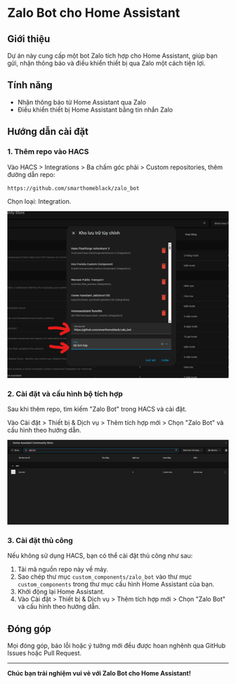 # Zalo Bot cho Home Assistant

## Giới thiệu

Dự án này cung cấp một bot Zalo tích hợp cho Home Assistant, giúp bạn gửi, nhận thông báo và điều khiển thiết bị qua Zalo một cách tiện lợi.

## Tính năng
- Nhận thông báo từ Home Assistant qua Zalo
- Điều khiển thiết bị Home Assistant bằng tin nhắn Zalo

## Hướng dẫn cài đặt

### 1. Thêm repo vào HACS

Vào HACS > Integrations > Ba chấm góc phải > Custom repositories, thêm đường dẫn repo:
```
https://github.com/smarthomeblack/zalo_bot
```
Chọn loại: Integration.

![Thêm repo vào HACS](img/1.png)

### 2. Cài đặt và cấu hình bộ tích hợp

Sau khi thêm repo, tìm kiếm "Zalo Bot" trong HACS và cài đặt.

Vào Cài đặt > Thiết bị & Dịch vụ > Thêm tích hợp mới > Chọn "Zalo Bot" và cấu hình theo hướng dẫn.

![Cấu hình bộ tích hợp](img/2.png)

### 3. Cài đặt thủ công

Nếu không sử dụng HACS, bạn có thể cài đặt thủ công như sau:

1. Tải mã nguồn repo này về máy.
2. Sao chép thư mục `custom_components/zalo_bot` vào thư mục `custom_components` trong thư mục cấu hình Home Assistant của bạn.
3. Khởi động lại Home Assistant.
4. Vào Cài đặt > Thiết bị & Dịch vụ > Thêm tích hợp mới > Chọn "Zalo Bot" và cấu hình theo hướng dẫn.

## Đóng góp
Mọi đóng góp, báo lỗi hoặc ý tưởng mới đều được hoan nghênh qua GitHub Issues hoặc Pull Request.

---

**Chúc bạn trải nghiệm vui vẻ với Zalo Bot cho Home Assistant!**

